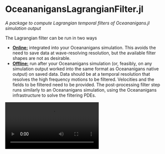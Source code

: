 # OceananigansLagrangianFilter.jl

*A package to compute Lagrangian temporal filters of Oceananigans.jl simulation output*

The Lagrangian filter can be run in two ways

- [**Online:**](@ref "Online filtering implementation") integrated into your Oceananigans simulation. This avoids the need to save data at wave-resolving resolution, but the available filter shapes are not as desirable. 
- [**Offline:**](@ref "Offline filtering implementation") run after your Oceananigans simulation (or, feasibly, on any simulation output worked into the same format as Oceananigans native output) on saved data. Data should be at a temporal resolution that resolves the high frequency motions to be filtered. Velocities and the fields to be filtered need to be provided. The post-processing filter step runs similarly to an Oceananigans simulation, using the Oceananigans infrastructure to solve the filtering PDEs. 

![](./literated/IO_filtered_tracer_movie_offline.mp4)
